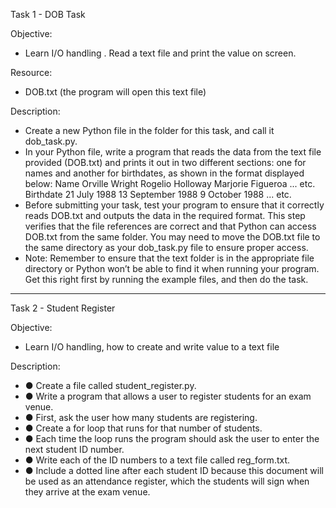Task 1 - DOB Task 

Objective: 
+ Learn I/O handling . Read a text file and print the value on screen. 

Resource: 
+ DOB.txt (the program will open this text file)

Description: 
+ Create a new Python file in the folder for this task, and call it dob_task.py.
+  In your Python file, write a program that reads the data from the text file
provided (DOB.txt) and prints it out in two different sections: one for
names and another for birthdates, as shown in the format displayed
below:
Name
Orville Wright
Rogelio Holloway
Marjorie Figueroa
... etc.
Birthdate
21 July 1988
13 September 1988
9 October 1988
... etc.
+ Before submitting your task, test your program to ensure that it correctly reads
DOB.txt and outputs the data in the required format. This step verifies that the
file references are correct and that Python can access DOB.txt from the same
folder. You may need to move the DOB.txt file to the same directory as your
dob_task.py file to ensure proper access.
+ Note: Remember to ensure that the text folder is in the appropriate file directory
or Python won’t be able to find it when running your program. Get this right first
by running the example files, and then do the task.


---

Task 2 - Student Register

Objective: 
+ Learn I/O handling, how to create and write value to a text file

Description: 
+ ● Create a file called student_register.py.
+ ● Write a program that allows a user to register students for an exam venue.
+ ● First, ask the user how many students are registering.
+ ● Create a for loop that runs for that number of students.
+ ● Each time the loop runs the program should ask the user to enter the
next student ID number.
+ ● Write each of the ID numbers to a text file called reg_form.txt.
+ ● Include a dotted line after each student ID because this document will be
used as an attendance register, which the students will sign when they
arrive at the exam venue.
